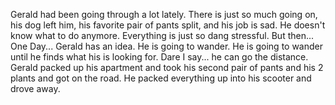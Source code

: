 Gerald had been going through a lot lately.
There is just so much going on, his dog left him, his favorite pair of pants split, and his job is sad.
He doesn't know what to do anymore.
Everything is just so dang stressful.
But then...
One Day...
Gerald has an idea.
He is going to wander.
He is going to wander until he finds what his is looking for.
Dare I say... he can go the distance.
Gerald packed up his apartment and took his second pair of pants and his 2 plants and got on the road.
He packed everything up into his scooter and drove away.
